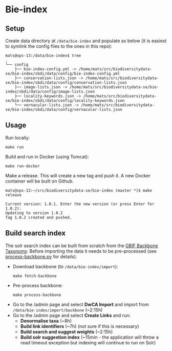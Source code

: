 # Bie-index

## Setup

Create data directory at `/data/bie-index` and populate as below (it is easiest to symlink the config files to the ones in this repo):
```
mats@xps-13:/data/bie-index$ tree
.
└── config
    ├── bie-index-config.yml -> /home/mats/src/biodiversitydata-se/bie-index/sbdi/data/config/bie-index-config.yml
    ├── conservation-lists.json -> /home/mats/src/biodiversitydata-se/bie-index/sbdi/data/config/conservation-lists.json
    ├── image-lists.json -> /home/mats/src/biodiversitydata-se/bie-index/sbdi/data/config/image-lists.json
    ├── locality-keywords.json -> /home/mats/src/biodiversitydata-se/bie-index/sbdi/data/config/locality-keywords.json
    └── vernacular-lists.json -> /home/mats/src/biodiversitydata-se/bie-index/sbdi/data/config/vernacular-lists.json
```

## Usage

Run locally:
```
make run
```

Build and run in Docker (using Tomcat):
```
make run-docker
```

Make a release. This will create a new tag and push it. A new Docker container will be built on Github.
```
mats@xps-13:~/src/biodiversitydata-se/bie-index (master *)$ make release

Current version: 1.0.1. Enter the new version (or press Enter for 1.0.2): 
Updating to version 1.0.2
Tag 1.0.2 created and pushed.
```

## Build search index

The solr search index can be built from scratch from the [GBIF Backbone Taxonomy](https://www.gbif.org/dataset/d7dddbf4-2cf0-4f39-9b2a-bb099caae36c). Before importing the data it needs to be pre-processed (see [process-backbone.py](./process-backbone.py) for details). 

* Download backbone (to `/data/bie-index/import`):
  ```
  make fetch-backbone
  ```
* Pre-process backbone:
  ```
  make process-backbone
  ```
* Go to the /admin page and select **DwCA Import** and import from `/data/bie-index/import/backbone` (~2:15h)
* Go to the /admin page and select **Create Links** and run:
  * **Denormalise taxa** (~8h)
  * **Build link identifiers** (~7h) (not sure if this is necessary)
  * **Build search and suggest weights** (~2:15h)
  * **Build solr suggestion index** (~15min - the application will throw a read timeout exception but indexing will continue to run on Solr)

